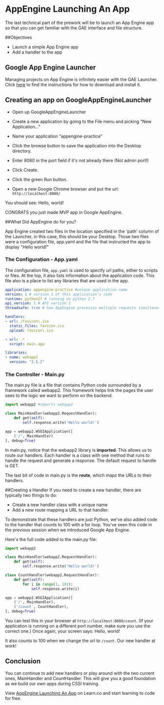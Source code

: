 # AppEngine Launching An App

The last technical part of the prework will be to launch an App Engine app so that you can get familiar with the GAE interface and file structure.

##Objectives
* Launch a simple App Engine app
* Add a handler to the app

## Google App Engine Launcher

Managing projects on App Engine is infinitely easier with the GAE Launcher. Click [here](https://cloud.google.com/appengine/downloads#Google_App_Engine_SDK_for_Python) to find the instructions for how to download and install it.

## Creating an app on GoogleAppEngineLauncher
+ Open up GoogleAppEngineLauncher

+ Create a new application by going to the File menu and picking "New Application..."

+ Name your application “appengine-practice”

+ Click the browse button to save the application into the Desktop directory.  

+ Enter 8080 in the port field if it's not already there (Not admin port!)

+ Click Create.

+ Click the green Run button.

+ Open a new Google Chrome browser and put the url: `http://localhost:8080/`

You should see: Hello, world!

CONGRATS you just made MVP app in Google AppEngine.



##What Did AppEngine do for you?

App Engine created two files in the location specified in the 'path' column of the Launcher, in this case, this should be your Desktop. Those two files were a configuration file, app.yaml and the file that instructed the app to display "Hello world!"

### The Configuration - App.yaml
The configuration file, `app.yaml` is used to specify url paths, either to scripts or files. At the top, it also lists information about the application code. This file also is a place to list any libraries that are used in the app.

```yaml
application: appengine-practice #unique application name
version: 1 # version 1 of this application’s code
runtime: python27 # running on python 2.7
api_version: 1 # API version 1
threadsafe: true # how AppEngine processes multiple requests simultaneously

handlers:
- url: /favicon\.ico
  static_files: favicon.ico
  upload: favicon\.ico

- url: .*
  script: main.app

libraries:
- name: webapp2
  version: "2.5.2"
```
### The Controller - Main.py
The main.py file is a file that contains Python code surrounded by a framework called webapp2. This framework helps link the pages the user sees to the logic we want to perform on the backend.

```python
import webapp2 #imports webapp2

class MainHandler(webapp2.RequestHandler):
    def get(self):
        self.response.write('Hello world!')

app = webapp2.WSGIApplication([
    ('/', MainHandler)
], debug=True)
```

In main.py, notice that the webapp2 library is  **imported**. This allows us to route our handlers. Each handler is a class with one method that runs to handle the request and generate a response. The default request to handle is GET.

The last bit of code in main.py is the **route**, which maps the URLs to their handlers.

##Creating a Handler
If you need to create a new handler, there are typically two things to do:

+ Create a new handler class with a unique name
+ Add a new route mapping a URL to that handler.

To demonstrate that these handlers are just Python, we've also added code to the handler that counts to 100 with a for loop. You've seen this code in the previous session when we introduced Google App Engine.

Here's the full code added to the main.py file:

```python
import webapp2

class MainHandler(webapp2.RequestHandler):
    def get(self):
        self.response.write('Hello world!')

class CountHandler(webapp2.RequestHandler):
    def get(self):
        for i in range(1, 101):
            self.response.write(i)

app = webapp2.WSGIApplication([
    ('/', MainHandler),
    ('/count', CountHandler),
], debug=True)
```
You can test this in your browser at `http://localhost:8080/count`. (If your application is running on a different port number, make sure you use the correct one.)
Once again, your screen says: Hello, world!

It also counts to 100 when we change the url to `/count`. Our new handler at work!

## Conclusion
You can continue to add new handlers or play around with the two current ones, MainHandler and CountHandler. This will give you a good foundation as we build our own apps during CSSI training.

<p data-visibility='hidden'>View <a href='https://learn.co/lessons/cssi-6.1-gae-launch-app' title='AppEngine Launching An App'>AppEngine Launching An App</a> on Learn.co and start learning to code for free.</p>
